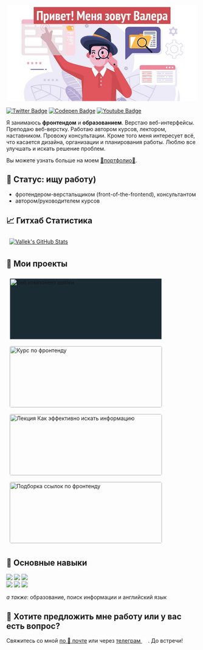[![Vallek's GitHub Banner: Привет! Меня зовут Валера](./assets/github-header.jpg)](https://vallek.github.io/Portfolio/index.html)

[![Twitter Badge](https://img.shields.io/badge/Twitter-profile-informational?style=flat&logo=twitter&logoColor=white&color=1CA2F1)](https://twitter.com/_vallek)
[![Codepen Badge](https://img.shields.io/badge/CodePen-profile-informational?style=flat&logo=codepen&logoColor=white&color=black)](https://codepen.io/vallek)
[![Youtube Badge](https://img.shields.io/badge/Youtube-channel-informational?style=flat&logo=twitter&logoColor=white&color=e60000)](https://www.youtube.com/channel/UCzS4sE_0ltfSz6qx_FUCTdA)

Я занимаюсь **фронтендом** и **образованием**. Верстаю веб-интерфейсы. Преподаю веб-верстку. Работаю автором курсов, лектором, наставником. Провожу консультации. Кроме того меня интересует всё, что касается дизайна, организации и планирования работы. Люблю все улучшать и искать решение проблем.

Вы можете узнать больше на моем [💎портфолио💎](https://vallek.github.io/Portfolio/index.html).

## 🔎 Статус: ищу работу)
* фротендером-верстальщиком (front-of-the-frontend), консультантом
* автором/руководителем курсов

## 📈 Гитхаб Статистика
<a href="https://github.com/braydoncoyer">
  <img align="center" style="margin:0.5rem" src="https://github-readme-stats.vercel.app/api?username=vallek&show_icons=true&line_height=27&count_private=true&title_color=da575c&text_color=c9cacc&icon_color=da575c&bg_color=1A2B34" alt="Vallek's GitHub Stats">
</a>

## 📌 Мои проекты
<a href="https://github.com/Vallek/vallek-custom-header">
  <img title="Веб компонент шапки" align="center" style="margin:0.5rem;width:400px;height:160px;background-color:#1A2B34;border-radius:5px;border:1px solid #e4e2e2;" src="https://github-readme-stats.vercel.app/api/pin/?username=vallek&repo=vallek-custom-header&title_color=ffffff&text_color=c9cacc&icon_color=da575c&bg_color=1A2B34&hide_border=true">
</a>
<a href="https://vallek.github.io/Portfolio/pages/courses/web.html">
  <img title="Курс по фронтенду" align="center" style="margin:0.5rem;width:400px;height:160px;object-fit:cover;border-radius:5px;border:1px solid #e4e2e2;" src="https://vallek.github.io/Portfolio/img/works/web.jpg">
</a>
<a href="https://github.com/Vallek/vallek-custom-header">
  <img title="Лекция Как эффективно искать информацию" align="center" style="margin:0.5rem;width:400px;height:160px;object-fit:cover;border-radius:5px;border:1px solid #e4e2e2;" src="https://vallek.github.io/Portfolio/img/projects/search.png">
</a>
<a href="https://github.com/Vallek/vallek-custom-header">
  <img title="Подборка ссылок по фронтенду" align="center" style="margin:0.5rem;width:400px;height:160px;object-fit:cover;border-radius:5px;border:1px solid #e4e2e2;" src="https://vallek.github.io/Portfolio/img/projects/links.jpg">
</a>

## 💼 Основные навыки
![](https://img.shields.io/badge/Code-HTML-informational?style=flat&logo=html5&logoColor=white&color=da575c)
![](https://img.shields.io/badge/Code-CSS-informational?style=flat&logo=css3&logoColor=white&color=da575c)
![](https://img.shields.io/badge/Code-JavaScript-informational?style=flat&logo=javascript&logoColor=white&color=da575c)<br>
![](https://img.shields.io/badge/Tools-Git-informational?style=flat&logo=git&logoColor=white&color=da575c)
![](https://img.shields.io/badge/Tools-BEM-informational?style=flat&logo=bem&logoColor=white&color=da575c)
![](https://img.shields.io/badge/Tools-Figma-informational?style=flat&logo=figma&logoColor=white&color=da575c)

*а также*: образование, поиск информации и английский язык

## 💬 Хотите предложить мне работу или у вас есть вопрос?
Свяжитесь со мной [по 📧 почте](mailto:vwebdis@gmail.com) или через [телеграм <svg role="img" viewBox="0 0 24 24" width="1rem" height="1rem" style="vertical-align:sub;" xmlns="http://www.w3.org/2000/svg"><title>Telegram</title><path fill="#ffffff" d="M11.944 0A12 12 0 0 0 0 12a12 12 0 0 0 12 12 12 12 0 0 0 12-12A12 12 0 0 0 12 0a12 12 0 0 0-.056 0zm4.962 7.224c.1-.002.321.023.465.14a.506.506 0 0 1 .171.325c.016.093.036.306.02.472-.18 1.898-.962 6.502-1.36 8.627-.168.9-.499 1.201-.82 1.23-.696.065-1.225-.46-1.9-.902-1.056-.693-1.653-1.124-2.678-1.8-1.185-.78-.417-1.21.258-1.91.177-.184 3.247-2.977 3.307-3.23.007-.032.014-.15-.056-.212s-.174-.041-.249-.024c-.106.024-1.793 1.14-5.061 3.345-.48.33-.913.49-1.302.48-.428-.008-1.252-.241-1.865-.44-.752-.245-1.349-.374-1.297-.789.027-.216.325-.437.893-.663 3.498-1.524 5.83-2.529 6.998-3.014 3.332-1.386 4.025-1.627 4.476-1.635z"/></svg>](https://t.me/webval). До встречи!
